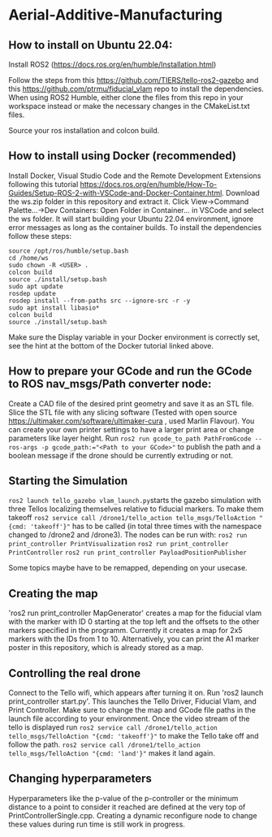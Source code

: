# Aerial-Additive-Manufacturing


## How to install on Ubuntu 22.04:
Install ROS2 (https://docs.ros.org/en/humble/Installation.html)

Follow the steps from this https://github.com/TIERS/tello-ros2-gazebo and this https://github.com/ptrmu/fiducial_vlam repo to install the dependencies. When using ROS2 Humble, either clone the files from this repo in your workspace instead or make the necessary changes in the CMakeList.txt files.

Source your ros installation and colcon build.

## How to install using Docker (recommended)
Install Docker, Visual Studio Code and the Remote Development Extensions following this tutorial https://docs.ros.org/en/humble/How-To-Guides/Setup-ROS-2-with-VSCode-and-Docker-Container.html. Download the ws.zip folder in this repository and extract it. Click View->Command Palette...->Dev Containers: Open Folder in Container... in VSCode and select the ws folder. It will start building your Ubuntu 22.04 environment, ignore error messages as long as the container builds. To install the dependencies follow these steps:
```
source /opt/ros/humble/setup.bash
cd /home/ws 
sudo chown -R <USER> . 
colcon build 
source ./install/setup.bash 
sudo apt update 
rosdep update 
rosdep install --from-paths src --ignore-src -r -y 
sudo apt install libasio*
colcon build
source ./install/setup.bash
```
Make sure the Display variable in your Docker environment is correctly set, see the hint at the bottom of the Docker tutorial linked above.

## How to prepare your GCode and run the GCode to ROS nav_msgs/Path converter node:
Create a CAD file of the desired print geometry and save it as an STL file.
Slice the STL file with any slicing software (Tested with open source https://ultimaker.com/software/ultimaker-cura , used Marlin Flavour). You can create your own printer settings to have a larger print area or change parameters like layer height. Run `ros2 run gcode_to_path PathFromGcode --ros-args -p gcode_path:="<Path to your GCode>"` to publish the path and a boolean message if the drone should be currently extruding or not. 

## Starting the Simulation

`ros2 launch tello_gazebo vlam_launch.py`starts the gazebo simulation with three Tellos localizing themselves relative to fiducial markers. To make them takeoff `ros2 service call /drone1/tello_action tello_msgs/TelloAction "{cmd: 'takeoff'}"` has to be called (in total three times with the namespace changed to /drone2 and /drone3). 
The nodes can be run with:
`ros2 run print_controller PrintVisualization`
`ros2 run print_controller PrintController`
`ros2 run print_controller PayloadPositionPublisher`

Some topics maybe have to be remapped, depending on your usecase.

## Creating the map
'ros2 run print_controller MapGenerator' creates a map for the fiducial vlam with the marker with ID 0 starting at the top left and the offsets to the other markers specified in the programm. Currently it creates a map for 2x5 markers with the IDs from 1 to 10. Alternatively, you can print the A1 marker poster in this repository, which is already stored as a map.  

## Controlling the real drone
Connect to the Tello wifi, which appears after turning it on. Run 'ros2 launch print_controller start.py'. This launches the Tello Driver, Fiducial Vlam, and Print Controller. Make sure to change the map and GCode file paths in the launch file according to your environment.  Once the video stream of the tello is displayed run `ros2 service call /drone1/tello_action tello_msgs/TelloAction "{cmd: 'takeoff'}"` to make the Tello take off and follow the path. `ros2 service call /drone1/tello_action tello_msgs/TelloAction "{cmd: 'land'}"` makes it land again. 

## Changing hyperparameters
Hyperparameters like the p-value of the p-controller or the minimum distance to a point to consider it reached are defined at the very top of PrintControllerSingle.cpp. Creating a dynamic reconfigure node to change these values during run time is still work in progress.


